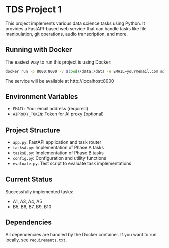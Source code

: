 # TDS Project 1

This project implements various data science tasks using Python. It provides a FastAPI-based web service that can handle tasks like file manipulation, git operations, audio transcription, and more.

## Running with Docker

The easiest way to run this project is using Docker:

```bash
docker run -p 8000:8000 -v $(pwd)/data:/data -e EMAIL=your@email.com milavdabgar/tds-project1:latest
```

The service will be available at http://localhost:8000

## Environment Variables

- `EMAIL`: Your email address (required)
- `AIPROXY_TOKEN`: Token for AI proxy (optional)

## Project Structure

- `app.py`: FastAPI application and task router
- `tasksA.py`: Implementation of Phase A tasks
- `tasksB.py`: Implementation of Phase B tasks
- `config.py`: Configuration and utility functions
- `evaluate.py`: Test script to evaluate task implementations

## Current Status

Successfully implemented tasks:
- A1, A3, A4, A5
- B5, B6, B7, B9, B10

## Dependencies

All dependencies are handled by the Docker container. If you want to run locally, see `requirements.txt`.
